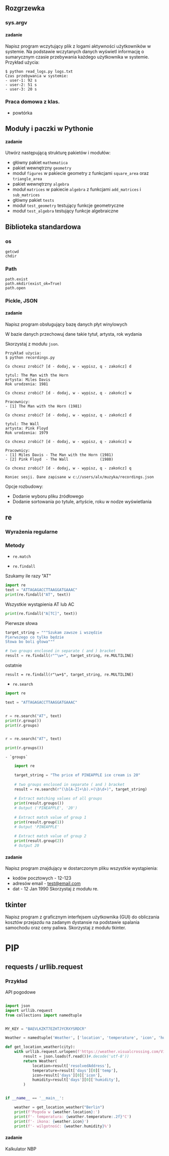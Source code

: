 ## Rozgrzewka

### sys.argv

#### zadanie

Napisz program wczytujący plik z logami aktywności użytkowników
w systemie. Na podstawie wczytanych danych wyświetl informację o
sumarycznym czasie przebywania każdego użytkownika w systemie.
Przykład użycia:

    $ python read_logs.py logs.txt
    Czas przebywania w systemie:
    - user-1: 92 s
    - user-2: 51 s
    - user-3: 20 s

### Praca domowa z klas.

+  powtórka

## Moduły i paczki w Pythonie

#### zadanie

Utwórz następującą strukturę pakietów i modułów:

* główny pakiet `mathematica` 
* pakiet wewnętrzny `geometry`
* moduł `figures` w pakiecie geometry z funkcjami `square_area` oraz `triangle_area`
* pakiet wewnętrzny `algebra`
* moduł `matrices` w pakiecie `algebra` z funkcjami `add_matrices` i `sub_matrices`
* główny pakiet `tests`
* moduł `test_geometry` testujący funkcje geometryczne
* moduł `test_algebra` testujący funkcje algebraiczne

## Biblioteka standardowa

### os

    getcwd
    chdir

### Path
    
    path.exist
    path.mkdir(exist_ok=True)
    path.open

    
### Pickle, JSON


#### zadanie

Napisz program obsługujący bazę danych płyt winylowych
 
W bazie danych przechowuj dane takie tytuł, artysta, rok wydania

Skorzystaj z modułu `json`.

    Przykład użycia:
    $ python recordings.py
    
    Co chcesz zrobić? [d - dodaj, w - wypisz, q - zakończ] d
    
    tytul: The Man with the Horn    
    artysta: Miles Davis 
    Rok urodzenia: 1981

    Co chcesz zrobić? [d - dodaj, w - wypisz, q - zakończ] w

    Pracownicy:
    - [1] The Man with the Horn (1981)

    Co chcesz zrobić? [d - dodaj, w - wypisz, q - zakończ] d

    tytul: The Wall
    artysta: Pink Floyd 
    Rok urodzenia: 1979

    Co chcesz zrobić? [d - dodaj, w - wypisz, q - zakończ] w

    Pracownicy:
    - [1] Miles Davis - The Man with the Horn (1981)
    - [2] Pink Floyd  - The Wall              (1980)

    Co chcesz zrobić? [d - dodaj, w - wypisz, q - zakończ] q

    Koniec sesji. Dane zapisane w c://users/alx/muzyka/recordings.json

Opcje rozbudowy:

- Dodanie wyboru pliku źródłowego 
- Dodanie sortowania po tytule, artyście, roku w nodze wyświetlania

## re

### Wyrażenia regularne

### Metody

* `re.match`

* `re.findall`

Szukamy ile razy "AT"

```python
import re
text = "ATTAGAGACCTTAAGGATGAAAC"
print(re.findall("AT", text))

```

Wszystkie wystąpienia AT lub AC

```python
print(re.findall("A[TC]", text))

```

Pierwsze słowa

```python
target_string = """Szukam zawsze i wszędzie
Pierwszego co tylko będzie
Słowa bo boli głowa"""

# two groups enclosed in separate ( and ) bracket
result = re.findall(r"^\w+", target_string, re.MULTILINE)
```

ostatnie

```
result = re.findall(r"\w+$", target_string, re.MULTILINE)
```

* `re.search`

```python
import re

text = "ATTAGAGACCTTAAGGATGAAAC"


r = re.search("AT", text)
print(r.group())
print(r.groups)


r = re.search("AT", text)

print(r.groups())

```

    - `groups`

```python
    import re

    target_string = "The price of PINEAPPLE ice cream is 20"
    
    # two groups enclosed in separate ( and ) bracket
    result = re.search(r"(\b[A-Z]+\b).+(\b\d+)", target_string)
    
    # Extract matching values of all groups
    print(result.groups())
    # Output ('PINEAPPLE', '20')
    
    # Extract match value of group 1
    print(result.group(1))
    # Output 'PINEAPPLE'
    
    # Extract match value of group 2
    print(result.group(2))
    # Output 20
```

#### zadanie

Napisz program znajdujący w dostarczonym pliku wszystkie
wystąpienia:
* kodów pocztowych - 12-123
* adresów email - test@email.com
* dat - 12 Jan 1990
Skorzystaj z modułu re.

## tkinter


Napisz program z graficznym interfejsem użytkownika (GUI) do
obliczania kosztów przejazdu na zadanym dystansie na podstawie
spalania samochodu oraz ceny paliwa.
Skorzystaj z modułu tkinter.


# PIP

## requests  / urllib.request

### Przykład 

API pogodowe

```python

import json
import urllib.request
from collections import namedtuple


MY_KEY = "BAEVLKZKT7EZHTJYCRXYSRDCR"

Weather = namedtuple('Weather', ['location', 'temperature', 'icon', 'humidity'])

def get_location_weather(city):
    with urllib.request.urlopen(f'https://weather.visualcrossing.com/VisualCrossingWebServices/rest/services/timeline/{city}?unitGroup=metric&key={MY_KEY}&contentType=json') as f:
        result = json.loads(f.read())#.decode('utf-8'))
        return Weather(
            location=result['resolvedAddress'],
            temperature=result['days'][0]['temp'],
            icon=result['days'][0]['icon'],
            humidity=result['days'][0]['humidity'],
        )


if __name__ == '__main__':

    weather = get_location_weather("Berlin")
    print(f'Pogoda w {weather.location}:')
    print(f'- temperatura: {weather.temperature:.2f}°C')
    print(f'- ikona: {weather.icon}')
    print(f'- wilgotność: {weather.humidity}%')

```

#### zadanie

Kalkulator NBP
